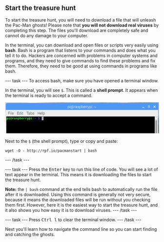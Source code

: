 ## Start the treasure hunt

To start the treasure hunt, you will need to download a file that will unleash the Pac-Man ghosts! Please note that **you will not download real viruses** by completing this step. The files you'll download are completely safe and cannot do any damage to your computer.

In the terminal, you can download and open files or scripts very easily using **bash**. Bash is a program that listens to your commands and does what you tell it to do. Hackers are concerned with problems in computer systems and programs, and they need to give commands to find these problems and fix them. Therefore, they need to be good at using commands in programs like bash.

\--- task \--- To access bash, make sure you have opened a terminal window.

In the terminal, you will see `$`. This is called a **shell prompt**. It appears when the terminal is ready to accept a command.

![Shell Prompt](images/shellprompt.png)

Next to the `$` (the shell prompt), type or copy and paste:

    wget -O - http://rpf.io/pacmanstart | bash
    

\--- /task \---

\--- task \--- Press the <kbd>Enter</kbd> key to run this line of code. You will see a lot of text appear in the terminal. This means it is downloading the files to start the treasure hunt.

**Note:** the `| bash` command at the end tells bash to automatically run the file after it is downloaded. Using this command is generally not very secure, because it means the downloaded files will be run without you checking them first. However, here it is the easiest way to start the treasure hunt, and it also shows you how easy it is to download viruses. \--- /task \---

\--- task \--- Press <kbd>Ctrl l</kbd> to clear the terminal window. \--- /task \---

Next you'll learn how to navigate the command line so you can start finding and catching the ghosts.